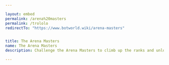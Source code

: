 ```yaml
---

layout: embed
permalink: /arena%20masters
permalink: /trololo
redirectTo: "https://www.botworld.wiki/arena-masters"


title: The Arena Masters
name: The Arena Masters
description: Challenge the Arena Masters to climb up the ranks and unlock precious Botpack slots! Tips & Infos on how to beat every Arena Master you'll have to face in Botworld Adventure!

---
```

